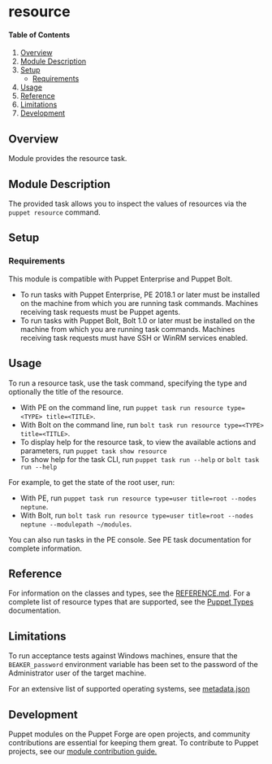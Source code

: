 
# resource

#### Table of Contents

1. [Overview](#overview)
2. [Module Description](#module-description)
3. [Setup](#setup)
     * [Requirements](#requirements)
4. [Usage](#usage)
5. [Reference](#reference)
6. [Limitations](#limitations)
7. [Development](#development)

## Overview

Module provides the resource task.

## Module Description

The provided task allows you to inspect the values of resources via the `puppet resource` command.

## Setup

### Requirements
This module is compatible with Puppet Enterprise and Puppet Bolt.

* To run tasks with Puppet Enterprise, PE 2018.1 or later must be installed on the machine from which you are running task commands. Machines receiving task requests must be Puppet agents.
* To run tasks with Puppet Bolt, Bolt 1.0 or later must be installed on the machine from which you are running task commands. Machines receiving task requests must have SSH or WinRM services enabled.

## Usage

To run a resource task, use the task command, specifying the type and optionally the title of the resource.

* With PE on the command line, run `puppet task run resource type=<TYPE> title=<TITLE>`.
* With Bolt on the command line, run `bolt task run resource type=<TYPE> title=<TITLE>`.
* To display help for the resource task, to view the available actions and parameters, run `puppet task show resource`
* To show help for the task CLI, run `puppet task run --help` or `bolt task run --help`

For example, to get the state of the root user, run:

* With PE, run `puppet task run resource type=user title=root --nodes neptune`.
* With Bolt, run `bolt task run resource type=user title=root --nodes neptune --modulepath ~/modules`.

You can also run tasks in the PE console. See PE task documentation for complete information.

## Reference

For information on the classes and types, see the [REFERENCE.md](https://github.com/puppetlabs/puppetlabs-resource/blob/main/REFERENCE.md).
For a complete list of resource types that are supported, see the [Puppet Types](https://docs.puppet.com/puppet/latest/type.html) documentation.

## Limitations

To run acceptance tests against Windows machines, ensure that the `BEAKER_password` environment variable has been set to the password of the Administrator user of the target machine.

For an extensive list of supported operating systems, see [metadata.json](https://github.com/puppetlabs/puppetlabs-resource/blob/main/metadata.json)

## Development

Puppet modules on the Puppet Forge are open projects, and community contributions are essential for keeping them great.
To contribute to Puppet projects, see our [module contribution guide.](https://github.com/puppetlabs/puppetlabs-resource/blob/main/CONTRIBUTING.md)
